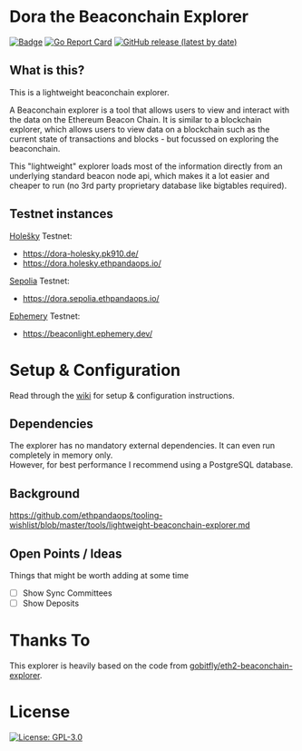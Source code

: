 # Dora the Beaconchain Explorer

[![Badge](https://github.com/ethpandaops/dora/actions/workflows/build-master.yml/badge.svg)](https://github.com/ethpandaops/dora/actions?query=workflow%3A%22Build+master%22)
[![Go Report Card](https://goreportcard.com/badge/github.com/ethpandaops/dora)](https://goreportcard.com/report/github.com/ethpandaops/dora)
[![GitHub release (latest by date)](https://img.shields.io/github/v/release/ethpandaops/dora?label=Latest%20Release)](https://github.com/ethpandaops/dora/releases/latest)

## What is this?
This is a lightweight beaconchain explorer.

A Beaconchain explorer is a tool that allows users to view and interact with the data on the Ethereum Beacon Chain. It is similar to a blockchain explorer, which allows users to view data on a blockchain such as the current state of transactions and blocks - but focussed on exploring the beaconchain.

This "lightweight" explorer loads most of the information directly from an underlying standard beacon node api, which makes it a lot easier and cheaper to run (no 3rd party proprietary database like bigtables required).

## Testnet instances
[Holešky](https://github.com/eth-clients/holesky) Testnet: 
* https://dora-holesky.pk910.de/
* https://dora.holesky.ethpandaops.io/

[Sepolia](https://github.com/eth-clients/sepolia) Testnet: 
* https://dora.sepolia.ethpandaops.io/

[Ephemery](https://github.com/ephemery-testnet/ephemery-resources) Testnet: 
* https://beaconlight.ephemery.dev/

# Setup & Configuration
Read through the [wiki](https://github.com/ethpandaops/dora/wiki) for setup & configuration instructions.

## Dependencies

The explorer has no mandatory external dependencies. It can even run completely in memory only.\
However, for best performance I recommend using a PostgreSQL database.

## Background
https://github.com/ethpandaops/tooling-wishlist/blob/master/tools/lightweight-beaconchain-explorer.md

## Open Points / Ideas

Things that might be worth adding at some time

* [ ] Show Sync Committees
* [ ] Show Deposits

# Thanks To

This explorer is heavily based on the code from [gobitfly/eth2-beaconchain-explorer](https://github.com/gobitfly/eth2-beaconchain-explorer).

# License

[![License: GPL-3.0](https://img.shields.io/badge/license-GPLv3-blue.svg)](https://www.gnu.org/licenses/gpl-3.0)
